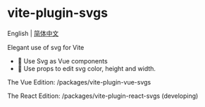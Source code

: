 # vite-plugin-svgs

English | [简体中文](README.zh-CN.md)

Elegant use of svg for Vite

- 🌟 Use Svg as Vue components
- 🌈 Use props to edit svg color, height and width.

The Vue Edition: /packages/vite-plugin-vue-svgs

The React Edition: /packages/vite-plugin-react-svgs (developing)
